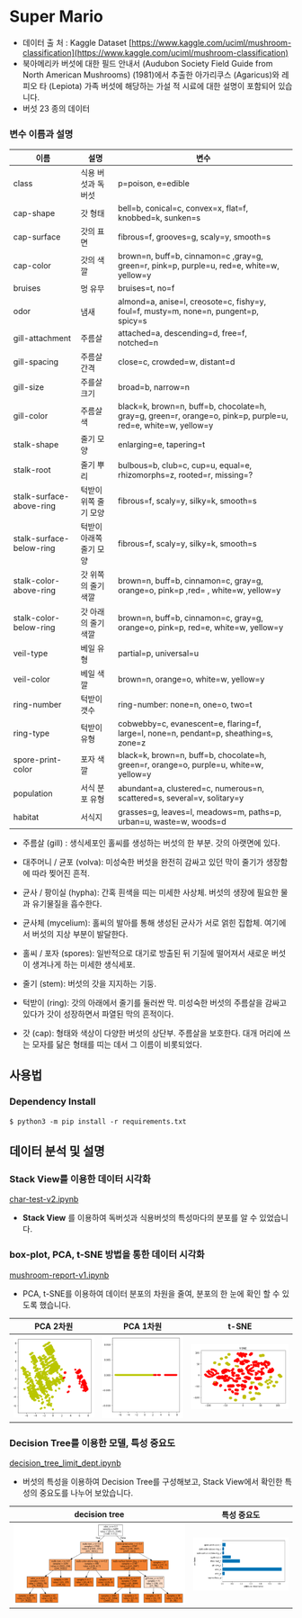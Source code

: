 # Super Mario

- 데이터 출 처 : Kaggle  Dataset [https://www.kaggle.com/uciml/mushroom-classification](https://www.kaggle.com/uciml/mushroom-classification)
- 북아메리카 버섯에 대한 필드 안내서 (Audubon Society Field Guide from North American Mushrooms) (1981)에서 추출한 아가리쿠스 (Agaricus)와 레 피오 타 (Lepiota) 가족 버섯에 해당하는 가설 적 시료에 대한 설명이 포함되어 있습니다.
- 버섯 23 종의 데이터

### 변수 이름과 설명

|이름|설명|변수|
|------|------|------|
|class|식용 버섯과 독 버섯|p=poison, e=edible|
|cap-shape|갓 형태|bell=b, conical=c, convex=x, flat=f, knobbed=k, sunken=s|
|cap-surface|갓의 표면|fibrous=f, grooves=g, scaly=y, smooth=s|
|cap-color|갓의 색깔|brown=n, buff=b, cinnamon=c ,gray=g, green=r, pink=p, purple=u, red=e, white=w, yellow=y|
|bruises|멍 유무|bruises=t, no=f|
|odor|냄새|almond=a, anise=l, creosote=c, fishy=y, foul=f, musty=m, none=n, pungent=p, spicy=s
|gill-attachment|주름살|attached=a, descending=d, free=f, notched=n|
|gill-spacing|주름살 간격|close=c, crowded=w, distant=d|
|gill-size|주를살 크기|broad=b, narrow=n|
|gill-color|주름살 색|black=k, brown=n, buff=b, chocolate=h, gray=g,  green=r, orange=o, pink=p, purple=u, red=e, white=w, yellow=y|
|stalk-shape|줄기 모양|enlarging=e, tapering=t|
|stalk-root|줄기 뿌리|bulbous=b, club=c, cup=u, equal=e, rhizomorphs=z, rooted=r, missing=?|
|stalk-surface-above-ring|턱받이 위쪽 줄기 모양|fibrous=f, scaly=y, silky=k, smooth=s|
|stalk-surface-below-ring|턱받이 아래쪽 줄기 모양|fibrous=f, scaly=y, silky=k, smooth=s|
|stalk-color-above-ring|갓 위쪽의 줄기 색깔|brown=n, buff=b, cinnamon=c, gray=g, orange=o, pink=p ,red= , white=w, yellow=y|
|stalk-color-below-ring|갓 아래의 줄기 색깔|brown=n, buff=b, cinnamon=c, gray=g, orange=o, pink=p, red=e, white=w, yellow=y|
|veil-type|베일 유형|partial=p, universal=u|
|veil-color|베일 색깔|brown=n, orange=o, white=w, yellow=y|
|ring-number|턱받이 갯수|ring-number: none=n, one=o, two=t|
|ring-type|턱받이 유형|cobwebby=c, evanescent=e, flaring=f, large=l, none=n, pendant=p, sheathing=s, zone=z|
|spore-print-color|포자 색깔|black=k, brown=n, buff=b, chocolate=h, green=r, orange=o, purple=u, white=w, yellow=y|
|population|서식 분포 유형|abundant=a, clustered=c, numerous=n, scattered=s, several=v, solitary=y|
|habitat|서식지|grasses=g, leaves=l, meadows=m, paths=p, urban=u, waste=w, woods=d|

- 주름살 (gill) : 생식세포인 홀씨를 생성하는 버섯의 한 부분. 갓의 아랫면에 있다.

- 대주머니 / 균포 (volva): 미성숙한 버섯을 완전히 감싸고 있던 막이 줄기가 생장함에 따라 찢어진 흔적.

- 균사 / 팡이실 (hypha): 간혹 흰색을 띠는 미세한 사상체. 버섯의 생장에 필요한 물과 유기물질을 흡수한다.

- 균사체 (mycelium): 홀씨의 발아를 통해 생성된 균사가 서로 얽힌 집합체. 여기에서 버섯의 지상 부분이 발달한다.

- 홀씨 / 포자 (spores):  일반적으로 대기로 방출된 뒤 기질에 떨어져서 새로운 버섯이 생겨나게 하는 미세한 생식세포.

- 줄기 (stem): 버섯의 갓을 지지하는 기둥.

- 턱받이 (ring): 갓의 아래에서 줄기를 둘러싼 막. 미성숙한 버섯의 주름살을 감싸고 있다가 갓이 성장하면서 파열된 막의 흔적이다.

- 갓 (cap): 형태와 색상이 다양한 버섯의 상단부. 주름살을 보호한다. 대개 머리에 쓰는 모자를 닮은 형태를 띠는 데서 그 이름이 비롯되었다.

## 사용법
### Dependency Install
    $ python3 -m pip install -r requirements.txt

## 데이터 분석 및 설명

### Stack View를 이용한 데이터 시각화
[char-test-v2.ipynb](https://github.com/Data-Competition/Super-Mario/blob/dev/char-test-v2.ipynb)

- **Stack View** 를 이용하여 독버섯과 식용버섯의 특성마다의 분포를 알 수 있었습니다.

### box-plot, PCA, t-SNE 방법을 통한 데이터 시각화
[mushroom-report-v1.ipynb](https://github.com/Data-Competition/Super-Mario/blob/dev/mushroom-report-v1.ipynb)

<!-- TODO: box-plot, PCA, t-SNE 를 이용한 시각화를 통해 알 수 있는 점 -->
<!-- TODO: 나머지 도표에 대한 설 -->
- PCA, t-SNE를 이용하여 데이터 분포의 차원을 줄여, 분포의 한 눈에 확인 할 수 있도록 했습니다.

|PCA 2차원|PCA 1차원|t-SNE|
|--------------|--------------|--------|
|![2diPCA](./feature_plot/2d-PCA.png)|![1diPCA](./feature_plot/1d-PCA.png)|![t-SNE](./feature_plot/t-SNE.png)|

<!-- TODO
one-hot-encoding 을 했을 때의 장점과 쓰임새
### one-hot-encoding 
-->

### Decision Tree를 이용한 모델, 특성 중요도
[decision_tree_limit_dept.ipynb](https://github.com/Data-Competition/Super-Mario/blob/dev/decision_tree_limit_dept.ipynb)

- 버섯의 특성을 이용하여 Decision Tree를 구성해보고, Stack View에서 확인한 특성의 중요도를 나누어 보았습니다.

|decision tree|특성 중요도|
|---------------|----------------|
|![decision tree](./feature_plot/decisionTree.png)|![important](./feature_plot/feature_importance.png)|

<!-- TODO
나머지 모델에 대한 설명
-->
